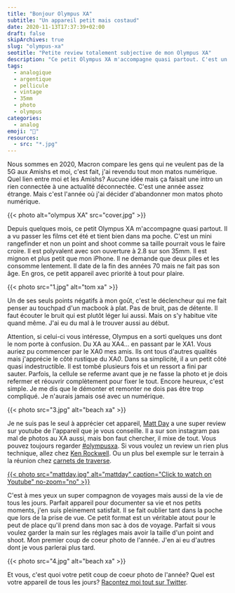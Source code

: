 ```yaml
---
title: "Bonjour Olympus XA"
subtitle: "Un appareil petit mais costaud"
date: 2020-11-13T17:37:39+02:00
draft: false
skipArchives: true
slug: "olympus-xa"
seotitle: "Petite review totalement subjective de mon Olympus XA"
description: "Ce petit Olympus XA m'accompagne quasi partout. C'est un mini rangefinder et non un point and shoot comme sa taille pourrait vous le faire croire. Il est polyvalent avec son ouverture à 2.8 sur son 35mm. Il est mignon et plus petit que mon iPhone."
tags:
  - analogique
  - argentique
  - pellicule
  - vintage
  - 35mm
  - photo
  - olympus
categories:
  - analog
emoji: "📸"
resources:
  - src: "*.jpg"
---
```


Nous sommes en 2020, Macron compare les gens qui ne veulent pas de la 5G aux Amishs et moi, c'est fait, j'ai revendu tout mon matos numérique. Quel lien entre moi et les Amishs? Aucune idée mais ça faisait une intro un rien connectée à une actualité déconnectée. C'est une année assez étrange. Mais c'est l'année où j'ai décider d'abandonner mon matos photo numérique.

{{< photo alt="olympus XA" src="cover.jpg" >}}

Depuis quelques mois, ce petit Olympus XA m'accompagne quasi partout. Il a vu passer les films cet été et tient bien dans ma poche. C'est un mini rangefinder et non un point and shoot comme sa taille pourrait vous le faire croire. Il est polyvalent avec son ouverture à 2.8 sur son 35mm. Il est mignon et plus petit que mon iPhone. Il ne demande que deux piles et les consomme lentement. Il date de la fin des années 70 mais ne fait pas son âge. En gros, ce petit appareil avec priorité à tout pour plaire.

{{< photo src="1.jpg" alt="tom xa" >}}

Un de ses seuls points négatifs à mon goût, c'est le déclencheur qui me fait penser au touchpad d'un macbook à plat. Pas de bruit, pas de détente. Il faut écouter le bruit qui est plutôt léger lui aussi. Mais on s'y habitue vite quand même. J'ai eu du mal à le trouver aussi au début.

Attention, si celui-ci vous intéresse, Olympus en a sorti quelques uns dont le nom porte à confusion. Du XA au XA4... en passant par le XA1. Vous auriez pu commencer par le XA0 mes amis. Ils ont tous d'autres qualités mais j'apprécie le côté rustique du XA*0*. Dans sa simplicité, il a un petit côté quasi indestructible. Il est tombé plusieurs fois et un ressort a fini par sauter. Parfois, la cellule se referme avant que je ne fasse la photo et je dois refermer et réouvrir complètement pour fixer le tout. Encore heureux, c'est simple. Je me dis que le démonter et remonter ne dois pas être trop compliqué. Je n'aurais jamais osé avec un numérique.

{{< photo src="3.jpg" alt="beach xa" >}}


Je ne suis pas le seul à apprécier cet appareil, [Matt Day](https://www.mattdayphoto.com) a une super review sur youtube de l'appareil que je vous conseille. Il a sur son instagram pas mal de photos au XA aussi, mais bon faut chercher, il mixe de tout. Vous pouvez toujours regarder [#olympusxa](https://www.instagram.com/explore/tags/olympusxa/). Si vous voulez un review un rien plus technique, allez chez [Ken Rockwell](https://www.kenrockwell.com/olympus/xa.htm). Ou un plus bel exemple sur le terrain à la réunion chez [carnets de traverse](https://www.carnets-de-traverse.com/blog/photos-de-voyage-olympus-xa-la-reunion).

<a href="https://youtu.be/w2-jlXUzEco">
{{< photo src="mattday.jpg" alt="mattday" caption="Click to watch on Youtube" no-zoom="no" >}}
</a>

C'est à mes yeux un super compagnon de voyages mais aussi de la vie de tous les jours. Parfait appareil pour documenter sa vie et nos petits moments, j'en suis pleinement satisfait. Il se fait oublier tant dans la poche que lors de la prise de vue. Ce petit format est un véritable atout pour le peut de place qu'il prend dans mon sac à dos de voyage. Parfait si vous voulez garder la main sur les réglages mais avoir la taille d'un point and shoot. Mon premier coup de coeur photo de l'année. J'en ai eu d'autres dont je vous parlerai plus tard.

{{< photo src="4.jpg" alt="beach xa" >}}

Et vous, c'est quoi votre petit coup de coeur photo de l'année? Quel est votre appareil de tous les jours? [Racontez moi tout sur Twitter](https://twitter.com/bonjouryannick).

